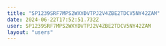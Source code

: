 ```yaml
---
title: "SP1239SRF7MPS2WXYDVTPJ2V4ZBE2TDCV5NY42ZAM"
date: 2024-06-22T17:52:51.732Z
user: SP1239SRF7MPS2WXYDVTPJ2V4ZBE2TDCV5NY42ZAM
layout: "users"
---
```

    